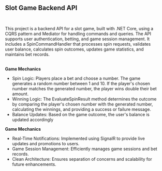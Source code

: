 <h2>Slot Game Backend API<h2></h2> <br/>
This project is a backend API for a slot game, built with .NET Core, using a CQRS pattern and Mediator for handling commands and queries. The API supports user authentication, betting, and game session management. It includes a SpinCommandHandler that processes spin requests, validates user balance, calculates spin outcomes, updates game statistics, and maintains bet records. <br /><br />

<strong>Game Mechanics</strong>
- Spin Logic: Players place a bet and choose a number. The game generates a random number between 1 and 10. If the player's chosen number matches the generated number, the player wins double their bet amount. <br />
- Winning Logic: The EvaluateSpinResult method determines the outcome by comparing the player's chosen number with the generated number, calculating the winnings, and providing a success or failure message. <br />
- Balance Updates: Based on the game outcome, the user's balance is updated accordingly <br />

<strong>Game Mechanics</strong>
- Real-Time Notifications: Implemented using SignalR to provide live updates and promotions to users. <br />
- Game Session Management: Efficiently manages game sessions and bet records. <br />
- Clean Architecture: Ensures separation of concerns and scalability for future enhancements. <br />
